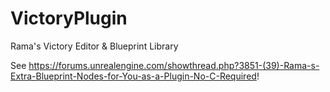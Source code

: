 # VictoryPlugin
Rama's Victory Editor & Blueprint Library

See https://forums.unrealengine.com/showthread.php?3851-(39)-Rama-s-Extra-Blueprint-Nodes-for-You-as-a-Plugin-No-C-Required!
